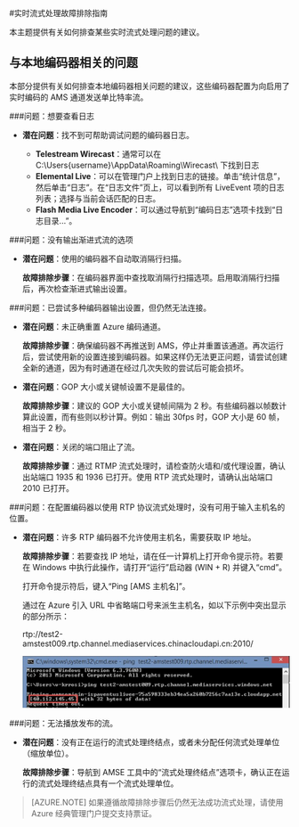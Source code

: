 <properties 
	pageTitle="实时流式处理故障排除指南" 
	description="本主题提供有关如何排查实时流式处理问题的建议。" 
	services="media-services" 
	documentationCenter="" 
	authors="juliako" 
	manager="erikre" 
	editor=""/>  

<tags
	ms.service="media-services"
	ms.date="06/22/2016"  
	wacn.date="08/22/2016"/>

#实时流式处理故障排除指南

本主题提供有关如何排查某些实时流式处理问题的建议。

## 与本地编码器相关的问题 

本部分提供有关如何排查本地编码器相关问题的建议，这些编码器配置为向启用了实时编码的 AMS 通道发送单比特率流。

###问题：想要查看日志 

- **潜在问题**：找不到可帮助调试问题的编码器日志。
	
	- **Telestream Wirecast**：通常可以在 C:\Users{username}\AppData\Roaming\Wirecast\ 下找到日志
	- **Elemental Live**：可以在管理门户上找到日志的链接。单击“统计信息”，然后单击“日志”。在“日志文件”页上，可以看到所有 LiveEvent 项的日志列表；选择与当前会话匹配的日志。
	- **Flash Media Live Encoder**：可以通过导航到“编码日志”选项卡找到“日志目录...”。
	
###问题：没有输出渐进式流的选项

- **潜在问题**：使用的编码器不自动取消隔行扫描。

	**故障排除步骤**：在编码器界面中查找取消隔行扫描选项。启用取消隔行扫描后，再次检查渐进式输出设置。
 
###问题：已尝试多种编码器输出设置，但仍然无法连接。 

- **潜在问题**：未正确重置 Azure 编码通道。

	**故障排除步骤**：确保编码器不再推送到 AMS，停止并重置该通道。再次运行后，尝试使用新的设置连接到编码器。如果这样仍无法更正问题，请尝试创建全新的通道，因为有时通道在经过几次失败的尝试后可能会损坏。

- **潜在问题**：GOP 大小或关键帧设置不是最佳的。

	**故障排除步骤**：建议的 GOP 大小或关键帧间隔为 2 秒。有些编码器以帧数计算此设置，而有些则以秒计算。例如：输出 30fps 时，GOP 大小是 60 帧，相当于 2 秒。
	 
- **潜在问题**：关闭的端口阻止了流。

	**故障排除步骤**：通过 RTMP 流式处理时，请检查防火墙和/或代理设置，确认出站端口 1935 和 1936 已打开。使用 RTP 流式处理时，请确认出站端口 2010 已打开。


###问题：在配置编码器以使用 RTP 协议流式处理时，没有可用于输入主机名的位置。 

- **潜在问题**：许多 RTP 编码器不允许使用主机名，需要获取 IP 地址。

	**故障排除步骤**：若要查找 IP 地址，请在任一计算机上打开命令提示符。若要在 Windows 中执行此操作，请打开“运行”启动器 (WIN + R) 并键入“cmd”。

	打开命令提示符后，键入“Ping [AMS 主机名]”。

	通过在 Azure 引入 URL 中省略端口号来派生主机名，如以下示例中突出显示的部分所示：

	rtp://test2-amstest009.rtp.channel.mediaservices.chinacloudapi.cn:2010/

	![fmle](./media/media-services-fmle-live-encoder/media-services-fmle10.png)

###问题：无法播放发布的流。
 
- **潜在问题**：没有正在运行的流式处理终结点，或者未分配任何流式处理单位（缩放单位）。

	**故障排除步骤**：导航到 AMSE 工具中的“流式处理终结点”选项卡，确认正在运行的流式处理终结点具有一个流式处理单位。
	
>[AZURE.NOTE] 如果遵循故障排除步骤后仍然无法成功流式处理，请使用 Azure 经典管理门户提交支持票证。

<!---HONumber=Mooncake_0815_2016-->